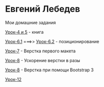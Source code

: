 # Евгений Лебедев
Мои домашние задания

[Урок-4 и 5](https://codepen.io/Evgen50/pen/OxNvge) - книга

[Урок-6.1](https://codepen.io/Evgen50/pen/rGMZrd) ===>> [Урок-6.2](https://codepen.io/Evgen50/pen/wrzROz) - позиционирование

[Урок-7](Bro50.github.io/lesson_7/src/) - Верстка первого макета

[Урок-8](Bro50.github.io/lesson_8/) - Ускорение верстки в разы

[Урок-8](Bro50.github.io/lesson_9/) - Верстка при помощи Bootstrap 3

[Урок-12](https://bro50.github.io/lesson_12/)
